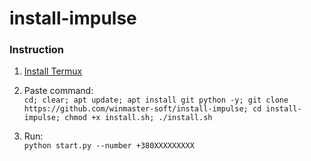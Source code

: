 # install-impulse

### Instruction

1. [Install Termux](https://play.google.com/store/apps/details?id=com.termux)

2. Paste command:  
` cd; clear; apt update; apt install git python -y; git clone https://github.com/winmaster-soft/install-impulse; cd install-impulse; chmod +x install.sh; ./install.sh `

3. Run:  
` python start.py --number +380ХХХХХХХХХ `
